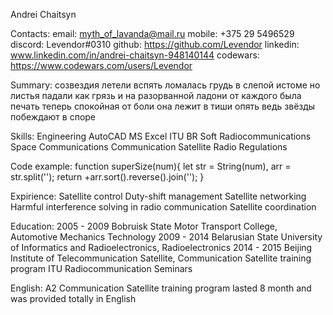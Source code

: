 Andrei Chaitsyn

Contacts:
email: myth_of_lavanda@mail.ru
mobile: +375 29 5496529
discord: Levendor#0310
github: https://github.com/Levendor
linkedin: www.linkedin.com/in/andrei-chaitsyn-948140144
codewars: https://www.codewars.com/users/Levendor

Summary:
созвездия летели вспять
ломалась грудь в слепой истоме
но листья падали как грязь
и на разорванной ладони
от каждого была печать
теперь спокойная от боли
она лежит в тиши опять
ведь звёзды побеждают в споре

Skills:
Engineering
AutoCAD
MS Excel
ITU BR Soft
Radiocommunications
Space Communications
Communication Satellite
Radio Regulations

Code example:
function superSize(num){
  let str = String(num),
      arr = str.split('');
  return +arr.sort().reverse().join('');
}

Expirience:
Satellite control
Duty-shift management
Satellite networking
Harmful interference solving in radio communication
Satellite coordination

Education:
2005 - 2009 Bobruisk State Motor Transport College, Automotive Mechanics Technology
2009 - 2014 Belarusian State University of Informatics and Radioelectronics, Radioelectronics
2014 - 2015 Beijing Institute of Telecommunication Satellite, Communication Satellite training program
ITU Radiocommunication Seminars

English:
A2
Communication Satellite training program lasted 8 month and was provided totally in English